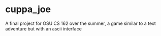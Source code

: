 # cuppa_joe
A final project for OSU CS 162 over the summer, a game similar to a text adventure but with an ascii interface
